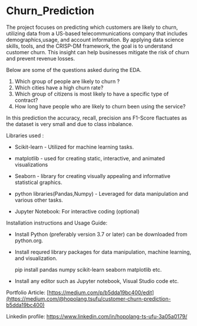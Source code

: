 # Churn_Prediction
The project focuses on predicting which customers are likely to churn, utilizing data from a US-based telecommunications company 
that includes demographics,usage, and account information. By applying data science skills, tools, and the CRISP-DM framework, 
the goal is to understand customer churn. This insight can help businesses mitigate the risk of churn and prevent revenue losses.

Below are some of the questions asked during the EDA.
1)	Which group of people are likely to churn ?
2)	Which cities have a high churn rate?
3)	Which group of citizens is most likely to have a specific type of contract?
4)	How long have people who are likely to churn been using the service?

In this prediction the accuracy, recall, precision ans F1-Score flactuates as the dataset is very small and due to class inbalance.

Libraries used :

- Scikit-learn - Utilized for machine learning tasks.

- matplotlib - used for creating static, interactive, and animated visualizations

- Seaborn - library for creating visually appealing and informative statistical graphics.

- python libraries(Pandas,Numpy) - Leveraged for data manipulation and various other tasks.

- Jupyter Notebook: For interactive coding (optional)


Installation instructions and Usage Guide:

- Install Python (preferably version 3.7 or later) can be downloaded from python.org. 

- Install requred library packages for data manipulation, machine learning, and visualization.

  pip install pandas numpy scikit-learn seaborn matplotlib etc.

- Install any editor such as Jupyter notebook, Visual Studio code etc.

Portfolio Article: [https://medium.com/p/b5dda19bc400/edit](https://medium.com/@hopolang.tsufu/customer-churn-prediction-b5dda19bc400)

Linkedin profile: https://www.linkedin.com/in/hopolang-ts-ufu-3a05a0179/
